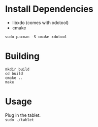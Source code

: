 # Install Dependencies
* libxdo (comes with xdotool)  
* cmake  
```
sudo pacman -S cmake xdotool
```
# Building
```
mkdir build
cd build
cmake ..
make
```
# Usage
Plug in the tablet.  
`sudo ./tablet`
